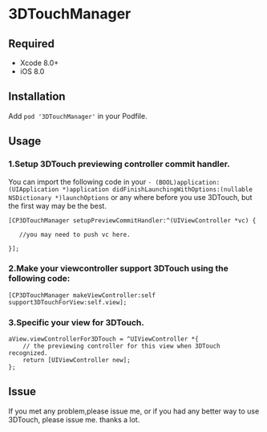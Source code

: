 # 3DTouchManager

## Required

- Xcode 8.0+
- iOS 8.0

## Installation
Add `pod '3DTouchManager'` in your Podfile. 
## Usage

### 1.Setup 3DTouch previewing controller commit handler.
You can import the following code in your 
`- (BOOL)application:(UIApplication *)application didFinishLaunchingWithOptions:(nullable NSDictionary *)launchOptions` 
or any where before you use 3DTouch, but the first way may be the best.
```
[CP3DTouchManager setupPreviewCommitHandler:^(UIViewController *vc) {

   //you may need to push vc here.

}];
```
  
### 2.Make your viewcontroller support 3DTouch using the following code:

 `[CP3DTouchManager makeViewController:self support3DTouchForView:self.view];`
 
### 3.Specific your view for 3DTouch.
  
```
aView.viewControllerFor3DTouch = ^UIViewController *{
    // the previewing controller for this view when 3DTouch recognized.
    return [UIViewController new];
};
```

## Issue
If you met any problem,please issue me, or if you had any better way to use 3DTouch, please issue me. thanks a lot.

